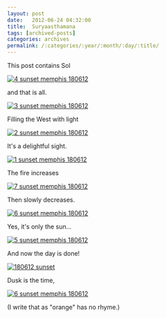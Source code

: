 ```yaml
---
layout: post
date:	2012-06-24 04:32:00
title:  Suryaasthamana
tags: [archived-posts]
categories: archives
permalink: /:categories/:year/:month/:day/:title/
---
```

This post contains Sol

<a href="http://s1264.photobucket.com/albums/jj483/mnypx/?action=view&amp;current=IMG_7745.jpg" target="_blank"><img src="http://i1264.photobucket.com/albums/jj483/mnypx/IMG_7745.jpg" border="0" alt="4  sunset memphis 180612"></a>

<lj-cut text="is that all?">

and that is all.

<a href="http://s1264.photobucket.com/albums/jj483/mnypx/?action=view&amp;current=IMG_7751.jpg" target="_blank"><img src="http://i1264.photobucket.com/albums/jj483/mnypx/IMG_7751.jpg" border="0" alt="3  sunset memphis 180612"></a>

Filling the West with light


<a href="http://s1264.photobucket.com/albums/jj483/mnypx/?action=view&amp;current=IMG_7757.jpg" target="_blank"><img src="http://i1264.photobucket.com/albums/jj483/mnypx/IMG_7757.jpg" border="0" alt="2  sunset memphis 180612"></a>

It's a delightful sight.

<a href="http://s1264.photobucket.com/albums/jj483/mnypx/?action=view&amp;current=IMG_7763.jpg" target="_blank"><img src="http://i1264.photobucket.com/albums/jj483/mnypx/IMG_7763.jpg" border="0" alt="1  sunset memphis 180612"></a>

The fire increases


<a href="http://s1264.photobucket.com/albums/jj483/mnypx/?action=view&amp;current=IMG_7738.jpg" target="_blank"><img src="http://i1264.photobucket.com/albums/jj483/mnypx/IMG_7738.jpg" border="0" alt="7  sunset memphis 180612"></a>

Then slowly decreases.

<a href="http://s1264.photobucket.com/albums/jj483/mnypx/?action=view&amp;current=IMG_7742.jpg" target="_blank"><img src="http://i1264.photobucket.com/albums/jj483/mnypx/IMG_7742.jpg" border="0" alt="6  sunset memphis 180612"></a>

Yes, it's only the sun...

<a href="http://s1264.photobucket.com/albums/jj483/mnypx/?action=view&amp;current=IMG_7744.jpg" target="_blank"><img src="http://i1264.photobucket.com/albums/jj483/mnypx/IMG_7744.jpg" border="0" alt="5  sunset memphis 180612"></a>

</lj-text>

And now the day is done!

<a href="http://s1264.photobucket.com/albums/jj483/mnypx/?action=view&amp;current=IMG_7779.jpg" target="_blank"><img src="http://i1264.photobucket.com/albums/jj483/mnypx/IMG_7779.jpg" border="0" alt="180612 sunset"></a>


Dusk is the time,

<a href="http://s1264.photobucket.com/albums/jj483/mnypx/?action=view&amp;current=IMG_7742.jpg" target="_blank"><img src="http://i1264.photobucket.com/albums/jj483/mnypx/IMG_7742.jpg" border="0" alt="6  sunset memphis 180612"></a>

(I write that as "orange" has no rhyme.)
